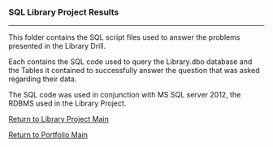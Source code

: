 ### SQL Library Project Results
***

This folder contains the SQL script files used
to answer the problems presented in the Library
Drill.

Each contains the SQL code used to query the Library.dbo
database and the Tables it contained to successfully
answer the question that was asked regarding their 
data.

The SQL code was used in conjunction with MS SQL server 2012,
the RDBMS used in the Library Project.



[Return to Library Project Main](../)

[Return to Portfolio Main](/../../../)
